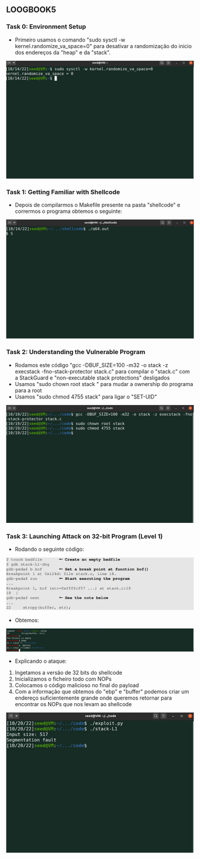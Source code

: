 ## LOOGBOOK5


### Task 0: Environment Setup

- Primeiro usamos o comando "sudo sysctl -w kernel.randomize_va_space=0" para desativar a randomização do inicio dos endereços da "heap" e da "stack".


![](adressrandomizer.jpg)


### Task 1: Getting Familiar with Shellcode

- Depois de compilarmos o Makefile presente na pasta "shellcode"
e corrermos o programa obtemos o seguinte: 

![](a64.jpg)


### Task 2: Understanding the Vulnerable Program

- Rodamos este código "gcc -DBUF_SIZE=100 -m32 -o stack -z execstack -fno-stack-protector stack.c" para compilar o "stack.c" com a StackGuard  e "non-executable stack protections" desligados 
- Usamos "sudo chown root stack " para mudar a ownership do programa para a root
- Usamos "sudo chmod 4755 stack" para ligar o "SET-UID"

![](task2.1.jpg)

### Task 3: Launching Attack on 32-bit Program (Level 1)

- Rodando o seguinte código:

![](code.jpg)

- Obtemos:

![](ebpebuffer.jpg)

- Explicando o ataque:

1. Ingetamos a versão de 32 bits do shellcode
2. Inicializamos o ficheiro todo com NOPs 
3. Colocamos o código malicioso no final do payload
4. Com a informação que obtemos do "ebp" e "buffer" podemos criar um endereço suficientemente grande onde queremos retornar para encontrar os NOPs que nos levam ao shellcode


![](final.jpg)